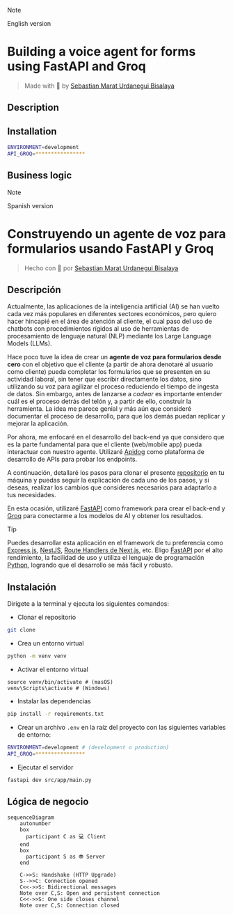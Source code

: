 > [!NOTE]
> English version

# **Building a voice agent for forms using FastAPI and Groq**

> Made with 💚 by [Sebastian Marat Urdanegui Bisalaya](https://sebastianurdanegui.vercel.app/)

## **Description**

## **Installation**

```bash
ENVIRONMENT=development
API_GROQ=****************
```

## **Business logic**


> [!NOTE]
> Spanish version

# **Construyendo un agente de voz para formularios usando FastAPI y Groq**

> Hecho con 💚 por [Sebastian Marat Urdanegui Bisalaya](https://sebastianurdanegui.vercel.app/)

## **Descripción**

Actualmente, las aplicaciones de la inteligencia artificial (AI) se han vuelto cada vez más populares en diferentes sectores económicos, pero quiero hacer hincapié en el área de atención al cliente, el cual paso del uso de chatbots con procedimientos rígidos al uso de herramientas de procesamiento de lenguaje natural (NLP) mediante los Large Language Models (LLMs).

Hace poco tuve la idea de crear un **agente de voz para formularios desde cero** con el objetivo que el cliente (a partir de ahora denotaré al usuario como cliente) pueda completar los formularios que se presenten en su actividad laboral, sin tener que escribir directamente los datos, sino utilizando su voz para agilizar el proceso reduciendo el tiempo de ingesta de datos. Sin embargo, antes de lanzarse a _codear_ es importante entender cuál es el proceso detrás del telón y, a partir de ello, construir la herramienta. La idea me parece genial y más aún que consideré documentar el proceso de desarrollo, para que los demás puedan replicar y mejorar la aplicación.

Por ahora, me enfocaré en el desarrollo del back-end ya que considero que es la parte fundamental para que el cliente (web/mobile app) pueda interactuar con nuestro agente. Utilizaré [Apidog](https://apidog.com/?utm_source=google_search&utm_medium=g&utm_campaign=21950794503&utm_content=174276878794&utm_term=postman&gad_source=1&gad_campaignid=21950794503&gbraid=0AAAAA-gKXrAXuQ5SDywhkC-p3I7Q1GrPk&gclid=Cj0KCQjwuKnGBhD5ARIsAD19RsZMH8AR5znhCr0T3MPvjfuflAkfQJa3YVRNtnNnpNug5e4DvTL_mgoaAl6CEALw_wcB) como plataforma de desarrollo de APIs para probar los endpoints.

A continuación, detallaré los pasos para clonar el presente [repositorio](https://github.com/SebastianUrdaneguiBisalaya/building-a-voice-agents-for-forms) en tu máquina y puedas seguir la explicación de cada uno de los pasos, y si deseas, realizar los cambios que consideres necesarios para adaptarlo a tus necesidades.

En esta ocasión, utilizaré [FastAPI](https://fastapi.tiangolo.com/) como framework para crear el back-end y [Groq](https://groq.com/) para conectarme a los modelos de AI y obtener los resultados.

> [!TIP]
> Puedes desarrollar esta aplicación en el framework de tu preferencia como [Express.js](https://expressjs.com/), [NestJS](https://nestjs.com/), [Route Handlers de Next.js](p), etc. Eligo [FastAPI](https://fastapi.tiangolo.com/) por el alto rendimiento, la facilidad de uso y utiliza el lenguaje de programación [Python](https://www.python.org/), logrando que el desarrollo se más fácil y robusto.

## **Instalación**

Dirígete a la terminal y ejecuta los siguientes comandos:

- Clonar el repositorio

```bash
git clone
```

- Crea un entorno virtual

```bash
python -m venv venv
```

- Activar el entorno virtual

```
source venv/bin/activate # (masOS)
venv\Scripts\activate # (Windows)
```

- Instalar las dependencias

```bash
pip install -r requirements.txt
```

- Crear un archivo `.env` en la raíz del proyecto con las siguientes variables de entorno:

```bash
ENVIRONMENT=development # (development o production)
API_GROQ=****************
```

- Ejecutar el servidor

```bash
fastapi dev src/app/main.py
```

## **Lógica de negocio**

```mermaid
sequenceDiagram
    autonumber
    box
      participant C as 💻 Client
    end
    box
      participant S as ⛃ Server
    end

    C->>S: Handshake (HTTP Upgrade)
    S-->>C: Connection opened
    C<<->>S: Bidirectional messages
    Note over C,S: Open and persistent connection
    C<<->>S: One side closes channel
    Note over C,S: Connection closed

```
